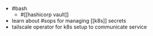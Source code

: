 - #bash
	- #[[hashicorp vault]]
- learn about #sops for managing [[k8s]] secrets
- tailscale operator for k8s setup to communicate service